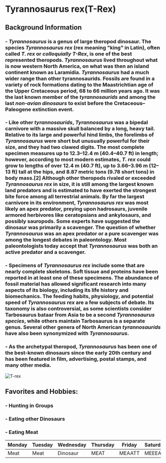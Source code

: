 # **Tyrannosaurus rex(T-Rex)**
## Background Information
### - *Tyrannosaurus* is a genus of large theropod dinosaur. The species *Tyrannosaurus rex* (rex meaning "king" in Latin), often called *T. rex* or *colloquially T-Rex*, is one of the best represented theropods. *Tyrannosaurus* lived throughout what is now western North America, on what was then an island continent known as Laramidia. *Tyrannosaurus* had a much wider range than other tyrannosaurids. Fossils are found in a variety of rock formations dating to the Maastrichtian age of the Upper Cretaceous period, 68 to 66 million years ago. It was the last known member of the *tyrannosaurids* and among the last *non-avian dinosaurs* to exist before the Cretaceous–Paleogene extinction event.

### - Like other *tyrannosaurids*, *Tyrannosaurus* was a bipedal carnivore with a massive skull balanced by a long, heavy tail. Relative to its large and powerful hind limbs, the forelimbs of *Tyrannosaurus* were short but unusually powerful for their size, and they had two clawed digits. The most complete specimen measures up to 12.3–12.4 m (40.4–40.7 ft) in length; however, according to most modern estimates, *T. rex* could grow to lengths of over 12.4 m (40.7 ft), up to 3.66–3.96 m (12–13 ft) tall at the hips, and 8.87 metric tons (9.78 short tons) in body mass.[2] Although other theropods rivaled or exceeded *Tyrannosaurus rex* in size, it is still among the largest known land predators and is estimated to have exerted the strongest bite force among all terrestrial animals. By far the largest carnivore in its environment, *Tyrannosaurus rex* was most likely an apex predator, preying upon hadrosaurs, juvenile armored herbivores like ceratopsians and ankylosaurs, and possibly sauropods. Some experts have suggested the dinosaur was primarily a scavenger. The question of whether *Tyrannosaurus* was an apex predator or a pure scavenger was among the longest debates in paleontology. Most paleontologists today accept that *Tyrannosaurus* was both an active predator and a scavenger.

### - Specimens of *Tyrannosaurus rex* include some that are nearly complete skeletons. Soft tissue and proteins have been reported in at least one of these specimens. The abundance of fossil material has allowed significant research into many aspects of its biology, including its life history and biomechanics. The feeding habits, physiology, and potential speed of *Tyrannosaurus rex* are a few subjects of debate. Its taxonomy is also controversial, as some scientists consider Tarbosaurus bataar from Asia to be a second *Tyrannosaurus species*, while others maintain Tarbosaurus is a separate genus. Several other genera of North American *tyrannosaurids* have also been synonymized with *Tyrannosaurus*.

### - As the archetypal theropod, *Tyrannosaurus* has been one of the best-known dinosaurs since the early 20th century and has been featured in film, advertising, postal stamps, and many other media.

![T-rex](https://media.thenationaldigest.com/wp-content/uploads/2020/08/17122658/T-Rex-400x400-1.jpg)

## Favorites and Hobbies:
### - Hunting in Groups
### - Eating other Dinosaurs
### - Eating Meat 

| Monday | Tuesday | Wednesday | Thursday | Friday | Saturday | Sunday |
| -------| ------- | --------- | -------- | ------ | -------- | ------ |
| Meat | Meat | Dinosaur | MEAT | MEAATT | MEEEAT | Dinosaur |


